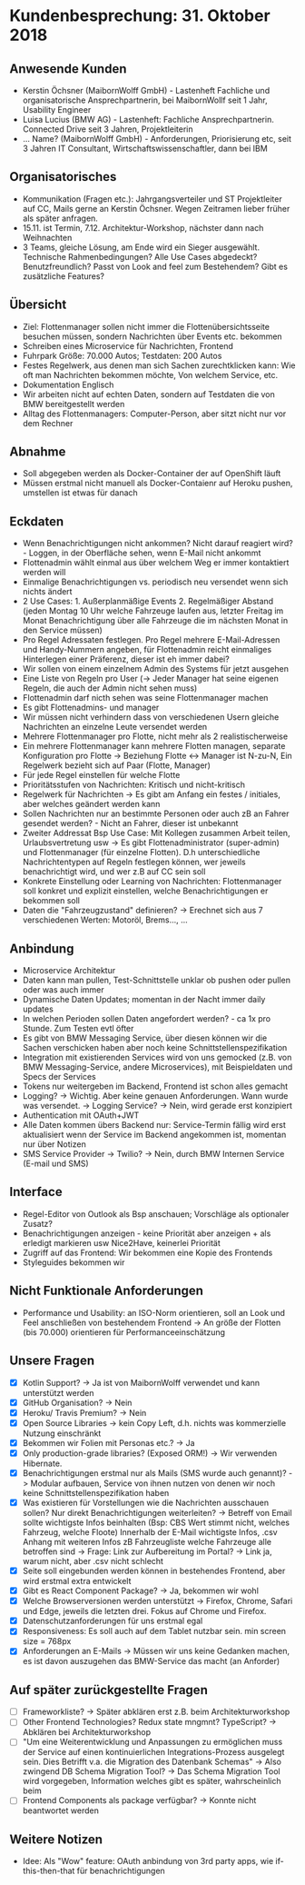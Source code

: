 # Kundenbesprechung: 31. Oktober 2018

## Anwesende Kunden
* Kerstin Öchsner (MaibornWolff GmbH) - Lastenheft Fachliche und
  organisatorische Ansprechpartnerin, bei MaibornWollf seit 1 Jahr,
  Usability Engineer
* Luisa Lucius (BMW AG) - Lastenheft: Fachliche Ansprechpartnerin.
  Connected Drive seit 3 Jahren, Projektleiterin
* ... Name? (MaibornWolff GmbH) - Anforderungen, Priorisierung etc,
  seit 3 Jahren IT Consultant, Wirtschaftswissenschaftler, dann bei
  IBM

## Organisatorisches
* Kommunikation (Fragen etc.): Jahrgangsverteiler und ST Projektleiter
  auf CC, Mails gerne an Kerstin Öchsner. Wegen Zeitramen lieber
  früher als später anfragen.
* 15.11. ist Termin, 7.12. Architektur-Workshop, nächster dann nach
  Weihnachten
* 3 Teams, gleiche Lösung, am Ende wird ein Sieger ausgewählt.
  Technische Rahmenbedingungen? Alle Use Cases abgedeckt?
  Benutzfreundlich? Passt von Look and feel zum Bestehendem? Gibt es
  zusätzliche Features?

## Übersicht
* Ziel: Flottenmanager sollen nicht immer die Flottenübersichtsseite
  besuchen müssen, sondern Nachrichten über Events etc. bekommen
* Schreiben eines Microservice für Nachrichten, Frontend
* Fuhrpark Größe: 70.000 Autos; Testdaten: 200 Autos
* Festes Regelwerk, aus denen man sich Sachen zurechtklicken kann: Wie
  oft man Nachrichten bekommen möchte, Von welchem Service, etc.
* Dokumentation Englisch
* Wir arbeiten nicht auf echten Daten, sondern auf Testdaten die von
  BMW bereitgestellt werden
* Alltag des Flottenmanagers: Computer-Person, aber sitzt nicht nur
  vor dem Rechner

## Abnahme
* Soll abgegeben werden als Docker-Container der auf OpenShift läuft
* Müssen erstmal nicht manuell als Docker-Contaienr auf Heroku pushen,
  umstellen ist etwas für danach

## Eckdaten
* Wenn Benachrichtigungen nicht ankommen? Nicht darauf reagiert
  wird? - Loggen, in der Oberfläche sehen, wenn E-Mail nicht ankommt
* Flottenadmin wählt einmal aus über welchem Weg er immer kontaktiert
  werden will
* Einmalige Benachrichtigungen vs. periodisch neu versendet wenn sich
  nichts ändert
* 2 Use Cases: 1. Außerplanmäßige Events 2. Regelmäßiger Abstand
  (jeden Montag 10 Uhr welche Fahrzeuge laufen aus, letzter Freitag im
  Monat Benachrichtigung über alle Fahrzeuge die im nächsten Monat in
  den Service müssen)
* Pro Regel Adressaten festlegen. Pro Regel mehrere E-Mail-Adressen
  und Handy-Nummern angeben, für Flottenadmin reicht einmaliges
  Hinterlegen einer Präferenz, dieser ist eh immer dabei?
* Wir sollen von einem einzelnem Admin des Systems für jetzt ausgehen
* Eine Liste von Regeln pro User (-> Jeder Manager hat seine eigenen
  Regeln, die auch der Admin nicht sehen muss)
* Flottenadmin darf nicth sehen was seine Flottenmanager machen
* Es gibt Flottenadmins- und manager
* Wir müssen nicht verhindern dass von verschiedenen Usern gleiche
  Nachrichten an einzelne Leute versendet werden
* Mehrere Flottenmanager pro Flotte, nicht mehr als 2
  realistischerweise
* Ein mehrere Flottenmanager kann mehrere Flotten managen, separate
  Konfiguration pro Flotte -> Beziehung Flotte <-> Manager ist N-zu-N,
  Ein Regelwerk bezieht sich auf Paar (Flotte, Manager)
* Für jede Regel einstellen für welche Flotte
* Prioritätsstufen von Nachrichten: Kritisch und nicht-kritisch
* Regelwerk für Nachrichten -> Es gibt am Anfang ein festes /
  initiales, aber welches geändert werden kann
* Sollen Nachrichten nur an bestimmte Personen oder auch zB an Fahrer
  gesendet werden? - Nicht an Fahrer, dieser ist unbekannt
* Zweiter Addressat Bsp Use Case: Mit Kollegen zusammen Arbeit teilen,
  Urlaubsvertretung usw -> Es gibt Flottenadministrator (super-admin)
  und Flottenmanager (für einzelne Flotten). D.h unterschiedliche
  Nachrichtentypen auf Regeln festlegen können, wer jeweils
  benachrichtigt wird, und wer z.B auf CC sein soll
* Konkrete Einstellung oder Learning von Nachrichten: Flottenmanager
  soll konkret und explizit einstellen, welche Benachrichtigungen er
  bekommen soll
* Daten die "Fahrzeugzustand" definieren? -> Erechnet sich aus 7
  verschiedenen Werten: Motoröl, Brems..., ...

## Anbindung
* Microservice Architektur
* Daten kann man pullen, Test-Schnittstelle unklar ob pushen oder
  pullen oder was auch immer
* Dynamische Daten Updates; momentan in der Nacht immer daily updates
* In welchen Perioden sollen Daten angefordert werden? - ca 1x pro
  Stunde. Zum Testen evtl öfter
* Es gibt von BMW Messaging Service, über diesen können wir die Sachen
  verschicken haben aber noch keine Schnittstellenspezifikation
* Integration mit existierenden Services wird von uns gemocked (z.B.
  von BMW Messaging-Service, andere Microservices), mit Beispieldaten
  und Specs der Services
* Tokens nur weitergeben im Backend, Frontend ist schon alles gemacht
* Logging? -> Wichtig. Aber keine genauen Anforderungen. Wann wurde
  was versendet. -> Logging Service? -> Nein, wird gerade erst
  konzipiert
* Authentication mit OAuth+JWT
* Alle Daten kommen übers Backend nur: Service-Termin fällig wird erst
  aktualisiert wenn der Service im Backend angekommen ist, momentan
  nur über Notizen
* SMS Service Provider -> Twilio? -> Nein, durch BMW Internen Service
  (E-mail und SMS)

## Interface
* Regel-Editor von Outlook als Bsp anschauen; Vorschläge als optionaler
  Zusatz?
* Benachrichtigungen anzeigen - keine Priorität aber anzeigen + als
  erledigt markieren usw Nice2Have, keinerlei Priorität
* Zugriff auf das Frontend: Wir bekommen eine Kopie des Frontends
* Styleguides bekommen wir

## Nicht Funktionale Anforderungen
* Performance und Usability: an ISO-Norm orientieren, soll an Look und
  Feel anschließen von bestehendem Frontend -> An größe der Flotten
  (bis 70.000) orientieren für Performanceeinschätzung

## Unsere Fragen
* [x] Kotlin Support? -> Ja ist von MaibornWolff verwendet und kann
      unterstützt werden
* [x] GitHub Organisation? -> Nein
* [x] Heroku/ Travis Premium? -> Nein
* [x] Open Source Libraries -> kein Copy Left, d.h. nichts was kommerzielle
      Nutzung einschränkt
* [x] Bekommen wir Folien mit Personas etc.? -> Ja
* [x] Only production-grade libraries? (Exposed ORM!) -> Wir verwenden
      Hibernate.
* [x] Benachrichtigungen erstmal nur als Mails (SMS wurde auch
      genannt)? -> Modular aufbauen, Service von ihnen nutzen von
      denen wir noch keine Schnittstellenspezifikation haben
* [x] Was existieren für Vorstellungen wie die Nachrichten ausschauen
      sollen? Nur direkt Benachrichtigungen weiterleiten? -> Betreff
      von Email sollte wichtigste Infos beinhalten (Bsp: CBS Wert
      stimmt nicht, welches Fahrzeug, welche Floote) Innerhalb der
      E-Mail wichtigste Infos, .csv Anhang mit weiteren Infos zB
      Fahrzeugliste welche Fahrzeuge alle betroffen sind -> Frage:
      Link zur Aufbereitung im Portal? -> Link ja, warum nicht, aber
      .csv nicht schlecht
* [x] Seite soll eingebunden werden können in bestehendes Frontend,
      aber wird erstmal extra entwickelt
* [x] Gibt es React Component Package? -> Ja, bekommen wir wohl
* [x] Welche Browserversionen werden unterstützt -> Firefox, Chrome,
      Safari und Edge, jeweils die letzten drei. Fokus auf Chrome und
      Firefox.
* [x] Datenschutzanforderungen für uns erstmal egal
* [x] Responsiveness: Es soll auch auf dem Tablet nutzbar sein. min
      screen size = 768px
* [x] Anforderungen an E-Mails -> Müssen wir uns keine Gedanken
      machen, es ist davon auszugehen das BMW-Service das macht (an
      Anforder)

## Auf später zurückgestellte Fragen
* [ ] Frameworkliste? -> Später abklären erst z.B. beim
      Architekturworkshop
* [ ] Other Frontend Technologies? Redux state mngmnt? TypeScript? ->
      Abklären bei Architekturworkshop
* [ ] "Um eine Weiterentwicklung und Anpassungen zu ermöglichen muss
      der Service auf einen kontinuierlichen Integrations-Prozess
      ausgelegt sein. Dies Betrifft v.a. die Migration des Datenbank
      Schemas" -> Also zwingend DB Schema Migration Tool? -> Das
      Schema Migration Tool wird vorgegeben, Information welches gibt
      es später, wahrscheinlich beim
* [ ] Frontend Components als package verfügbar? -> Konnte nicht
      beantwortet werden

## Weitere Notizen
* Idee: Als "Wow" feature: OAuth anbindung von 3rd party apps, wie
  if-this-then-that für benachrichtigungen
